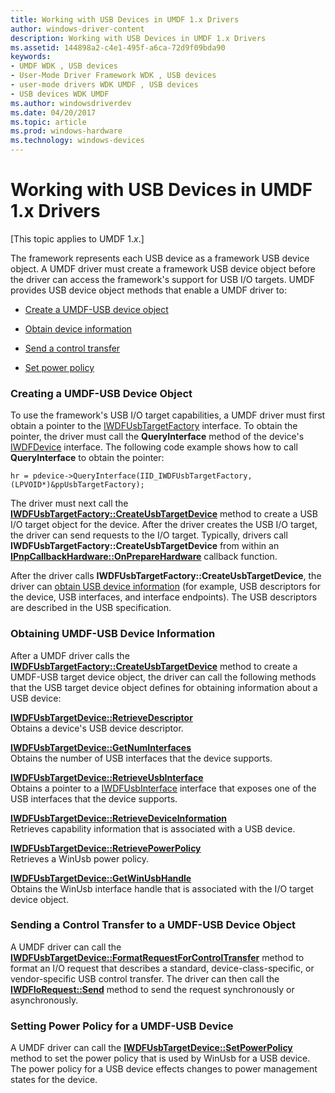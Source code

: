 ```yaml
---
title: Working with USB Devices in UMDF 1.x Drivers
author: windows-driver-content
description: Working with USB Devices in UMDF 1.x Drivers
ms.assetid: 144898a2-c4e1-495f-a6ca-72d9f09bda90
keywords:
- UMDF WDK , USB devices
- User-Mode Driver Framework WDK , USB devices
- user-mode drivers WDK UMDF , USB devices
- USB devices WDK UMDF
ms.author: windowsdriverdev
ms.date: 04/20/2017
ms.topic: article
ms.prod: windows-hardware
ms.technology: windows-devices
---
```


# Working with USB Devices in UMDF 1.x Drivers


\[This topic applies to UMDF 1.*x*.\]

The framework represents each USB device as a framework USB device object. A UMDF driver must create a framework USB device object before the driver can access the framework's support for USB I/O targets. UMDF provides USB device object methods that enable a UMDF driver to:

-   [Create a UMDF-USB device object](#creating-a-umdf-usb-device-object)

-   [Obtain device information](#obtaining-umdf-usb-device-information)

-   [Send a control transfer](#send-a-control-transfer-to-a-umdf-usb-device-object)

-   [Set power policy](#set-power-policy-for-a-umdf-usb-device-object)

### Creating a UMDF-USB Device Object

To use the framework's USB I/O target capabilities, a UMDF driver must first obtain a pointer to the [IWDFUsbTargetFactory](https://msdn.microsoft.com/library/windows/hardware/ff560387) interface. To obtain the pointer, the driver must call the **QueryInterface** method of the device's [IWDFDevice](https://msdn.microsoft.com/library/windows/hardware/ff556917) interface. The following code example shows how to call **QueryInterface** to obtain the pointer:

```
hr = pdevice->QueryInterface(IID_IWDFUsbTargetFactory, (LPVOID*)&ppUsbTargetFactory);
```

The driver must next call the [**IWDFUsbTargetFactory::CreateUsbTargetDevice**](https://msdn.microsoft.com/library/windows/hardware/ff560390) method to create a USB I/O target object for the device. After the driver creates the USB I/O target, the driver can send requests to the I/O target. Typically, drivers call **IWDFUsbTargetFactory::CreateUsbTargetDevice** from within an [**IPnpCallbackHardware::OnPrepareHardware**](https://msdn.microsoft.com/library/windows/hardware/ff556766) callback function.

After the driver calls **IWDFUsbTargetFactory::CreateUsbTargetDevice**, the driver can [obtain USB device information](https://msdn.microsoft.com/library/windows/hardware/ff561472#obtaining-umdf-usb-device-information) (for example, USB descriptors for the device, USB interfaces, and interface endpoints). The USB descriptors are described in the USB specification.

### Obtaining UMDF-USB Device Information

After a UMDF driver calls the [**IWDFUsbTargetFactory::CreateUsbTargetDevice**](https://msdn.microsoft.com/library/windows/hardware/ff560390) method to create a UMDF-USB target device object, the driver can call the following methods that the USB target device object defines for obtaining information about a USB device:

<a href="" id="iwdfusbtargetdevice--retrievedescriptor"></a>[**IWDFUsbTargetDevice::RetrieveDescriptor**](https://msdn.microsoft.com/library/windows/hardware/ff560374)  
Obtains a device's USB device descriptor.

<a href="" id="iwdfusbtargetdevice--getnuminterfaces"></a>[**IWDFUsbTargetDevice::GetNumInterfaces**](https://msdn.microsoft.com/library/windows/hardware/ff560366)  
Obtains the number of USB interfaces that the device supports.

<a href="" id="iwdfusbtargetdevice--retrieveusbinterface"></a>[**IWDFUsbTargetDevice::RetrieveUsbInterface**](https://msdn.microsoft.com/library/windows/hardware/ff560381)  
Obtains a pointer to a [IWDFUsbInterface](https://msdn.microsoft.com/library/windows/hardware/ff560312) interface that exposes one of the USB interfaces that the device supports.

<a href="" id="iwdfusbtargetdevice--retrievedeviceinformation"></a>[**IWDFUsbTargetDevice::RetrieveDeviceInformation**](https://msdn.microsoft.com/library/windows/hardware/ff560377)  
Retrieves capability information that is associated with a USB device.

<a href="" id="iwdfusbtargetdevice--retrievepowerpolicy"></a>[**IWDFUsbTargetDevice::RetrievePowerPolicy**](https://msdn.microsoft.com/library/windows/hardware/ff560379)  
Retrieves a WinUsb power policy.

<a href="" id="iwdfusbtargetdevice--getwinusbhandle"></a>[**IWDFUsbTargetDevice::GetWinUsbHandle**](https://msdn.microsoft.com/library/windows/hardware/ff560369)  
Obtains the WinUsb interface handle that is associated with the I/O target device object.

### <a href="" id="send-a-control-transfer-to-a-umdf-usb-device-object"></a>Sending a Control Transfer to a UMDF-USB Device Object

A UMDF driver can call the [**IWDFUsbTargetDevice::FormatRequestForControlTransfer**](https://msdn.microsoft.com/library/windows/hardware/ff560363) method to format an I/O request that describes a standard, device-class-specific, or vendor-specific USB control transfer. The driver can then call the [**IWDFIoRequest::Send**](https://msdn.microsoft.com/library/windows/hardware/ff559149) method to send the request synchronously or asynchronously.

### <a href="" id="set-power-policy-for-a-umdf-usb-device-object"></a>Setting Power Policy for a UMDF-USB Device

A UMDF driver can call the [**IWDFUsbTargetDevice::SetPowerPolicy**](https://msdn.microsoft.com/library/windows/hardware/ff560385) method to set the power policy that is used by WinUsb for a USB device. The power policy for a USB device effects changes to power management states for the device.

 

 





